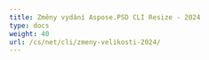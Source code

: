 ```yaml
---
title: Změny vydání Aspose.PSD CLI Resize - 2024
type: docs
weight: 40
url: /cs/net/cli/zmeny-velikosti-2024/
---
```

